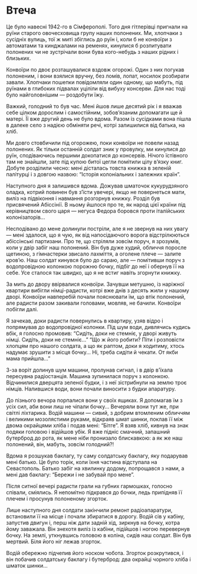 # Втеча

Це було навесні 1942-го в Сімферополі.
Того дня гітлерівці пригнали на руїни старого овочесховища групу наших полонених.
Ми, хлопчаки з сусідніх вулиць, тої ж миті збіглись до руїн і, коли б не конвоїри з автоматами та кинджалами на ременях, кинулися б розпитувати полонених чи не зустрічали вони бува кого-небудь з наших рідних і близьких.

Конвоїри по двоє розташувалися вздовж огорожі.
Один з них погукав полоненим, і вони взялися вручну, без ломів, лопат, носилок розбирати завали.
Хлопчаки пошепки повідомляли один одному, що мабуть, під руїнами в глибоких підвалах уціліли від вибуху консерви.
Для нас тоді було найголовнішим — роздобути їжу.

Важкий, голодний то був час.
Мені йшов лише десятий рік і я вважав себе цілком дорослим і самостійним, зобов’язаним допомагати ще й матері.
Її вже другий день не було вдома.
Разом із сусідками вона пішла в далеке село з надією обміняти речі, котрі залишилися від батька, на хліб.

Ми довго стовбичили під огорожею, поки конвоїри не повели назад полонених.
Як тільки останній солдат зник у провулку, ми кинулися до руїн, сподіваючись першими докопатися до консервів.
Нічого їстівного там не знайшли, зате під купою битої цегли помітили цілу в’язку книг.
Добуте розділили чесно: мені дісталась товста книжка в зеленій палітурці і з довгою назвою: “Історія колоніальних і залежних країн”.

Наступного дня я залишився вдома.
Дожував шматочок кукурудзяного оладка, котрий повинен був з’їсти увечері, якщо не повернеться мати, виліз на підвіконня і навмання розгорнув книжку.
Розділ був присвячений Абіссінії.
В ньому йшлося про те, як народ цієї країни під керівництвом свого царя — негуса Федора боровся проти італійських колонізаторів...

Несподівано до мене долинули постріли, але я не звернув на них увагу — мені здалося, що я чую, як від напосідаючого ворога відстрілюються абіссінські партизани.
Про те, що стріляли зовсім поруч, я зрозумів, коли у двір забіг наш полонений.
Він був дуже худий, обличчя поросле щетиною, з гімнастерки звисало лахміття, а оголене плече — залите кров’ю.
Наш солдат кинувся було до сараю, але — помітивши поруч з водопровідною колонкою порожню бочку, підбіг до неї і обернув її на себе.
Усе сталося так швидко, що я не встиг навіть згорнути книжку.

За мить до двору ввірвалися конвоїри.
Зачувши метушню, із наріжної квартири вибігли німці-радисти, котрі вже днів з десять жили у нашому дворі.
Конвоїри навперебій почали пояснювати їм, що втік полонений, але радисти разом закивали головами, мовляв, не бачили.
Конвоїри побігли далі.

Я зачекав, доки радисти повернулись в квартиру, узяв відро і попрямував до водопровідної колонки.
Під шум води, дивлячись кудись вбік, я голосно промовив: “Сидіть, доки не стемніє, у дворі живуть німці.
Сидіть, доки не стемніє...” “Що ж його робити?
Піти і розповісти хлопцям про нашого солдата, а що як раптом, доки я ходитиму, хтось надумає зрушити з місця бочку...
Ні, треба сидіти й чекати.
От якби мама прийшла...”

З-за воріт долинув шум машини, пролунав сигнал, і в двір в’їхала пересувна радіостанція.
Машина зупинилася поруч з колонкою.
Відчинилися дверцята зеленої будки, і з неї зістрибнули на землю троє німців.
Налившися води, вони почали виносити з будки апаратуру.

До пізнього вечора порпалися вони у своїх ящиках.
Я допомагав їм з усіх сил, аби вони лиш не чіпали бочку...
Вечеряли вони тут же, при світлі ліхтарика.
Водій машини — сивий, з добрим втомленим обличчям і великими мозолястими руками, відкраяв шмат шинки, поклав її між двома окрайцями хліба і подав мені: “Бітге”.
Я взяв хліб, кивнув на знак подяки головою і відійшов убік.
Я вже підніс смачний, запашний бутерброд до рота, як мене ніби пронизало блискавкою: а як же наш полонений, він, мабуть, зовсім голодний?!

Вдома я розшукав баклагу, ту саму солдатську баклагу, яку подарував мені батько.
Це було торік, коли їхня частина відступала на Севастополь.
Батько забіг на хвилинку додому, попрощався з нами, а мені дав баклагу: “Бережи і не забувай про мене”.

Після ситної вечері радисти грали на губних гармошках, голосно співали, сміялись.
Я непомітно підкрався до бочки, ледь припідняв її плечем і просунув полоненому згорток.

Лише наступного дня солдати закінчили ремонт радіоапаратури, встановили її на місце і почали збиратися в дорогу.
Водій сів у кабіну, запустив двигун і, перш ніж дати задній хід, зиркнув на бочку, котра йому заважала.
Він знехотя виліз із кабіни, підійшов і ногою перевернув бочку.
На землі, уткнувшись головою в коліна, сидів наш солдат.
Він був мертвий.
Біля його ніг лежав згорток.

Водій обережно підчепив його носком чобота.
Згорток розкрутився, і він побачив солдатську баклагу і бутерброд: два окрайці чорного хліба і шматок шинки...
